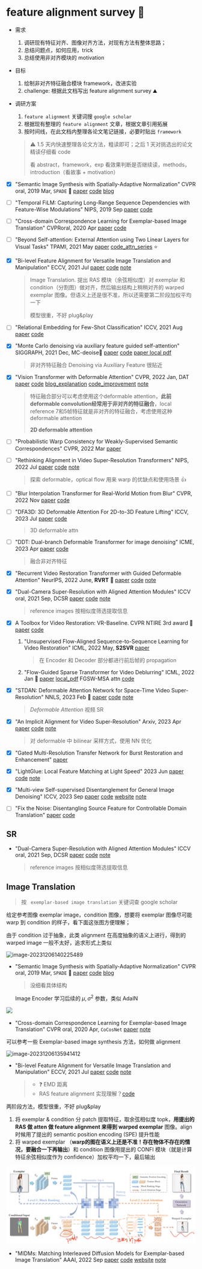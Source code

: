 # feature alignment survey :bow_and_arrow:

- 需求

  1. 调研现有特征对齐、图像对齐方法，对现有方法有整体思路；
  2. 总结问题点，如何应用，trick
  3. 总结使用非对齐模块的 motivation

- 目标

  1. 绘制非对齐特征融合模块 framework，改进实验
  2. challenge: 根据此文档写出 feature alignment survey :mountain:

- 调研方案

  1. `feature alignment` 关键词搜 `google scholar`
  2. 根据现有整理的 `feature alignment` 文章，根据文章引用拓展
  3. 按时间线，在此文档内整理各论文笔记链接，必要时贴出 `framework`

  > :warning: 1.5 天内快速整理各论文方法，粗读即可；之后 1 天对挑选出的论文精读仔细看 code
  >
  > 看 abstract，framework，exp 看效果判断是否继续读，methods，introduction（看故事 + motivation）



- [x] "Semantic Image Synthesis with Spatially-Adaptive Normalization" CVPR oral, 2019 Mar, `SPADE` :statue_of_liberty:
  [paper](https://arxiv.org/abs/1903.07291) [code](https://github.com/NVlabs/SPADE) [blog](https://zhuanlan.zhihu.com/p/373068906)

- [ ] "Temporal FiLM: Capturing Long-Range Sequence Dependencies with Feature-Wise Modulations" NIPS, 2019 Sep
  [paper](https://arxiv.org/abs/1909.06628) [code](https://github.com/kuleshov/audio-super-res)

- [ ] "Cross-domain Correspondence Learning for Exemplar-based Image Translation" CVPRoral, 2020 Apr
  [paper](http://arxiv.org/abs/2004.05571v1) [code]() 

- [ ] "Beyond Self-attention: External Attention using Two Linear Layers for Visual Tasks" TPAMI, 2021 May
  [paper](https://arxiv.org/abs/2105.02358) [code_attn_series](https://github.com/xmu-xiaoma666/External-Attention-pytorch) :star:

- [x] "Bi-level Feature Alignment for Versatile Image Translation and Manipulation" ECCV, 2021 Jul
  [paper](https://arxiv.org/abs/2107.03021) [code](https://github.com/fnzhan/RABIT)
  [note](./2021_07_ECCV_Bi-level-Feature-Alignment-for-Versatile-Image-Translation-and-Manipulation_Note.md)

  > Image Translation. 提出 RAS 模块（余弦相似度）对 exemplar 和 condition（分割图）做对齐，然后输出结构上稍稍对齐的 warped exemplar 图像。但语义上还是很不准，所以还需要第二阶段加权平均一下
  >
  > 模型很重，不好 plug&play

- [ ] "Relational Embedding for Few-Shot Classification" ICCV, 2021 Aug
  [paper](https://arxiv.org/abs/2108.09666) [code](https://github.com/dahyun-kang/renet)

- [x] "Monte Carlo denoising via auxiliary feature guided self-attention" SIGGRAPH, 2021 Dec, MC-deoise:baby_chick:
  [paper](https://dl.acm.org/doi/abs/10.1145/3478513.3480565) [code](https://github.com/Aatr0x13/MC-Denoising-via-Auxiliary-Feature-Guided-Self-Attention/tree/main)
  [paper local pdf](./2021_SIGGRAPH_Monte-Carlo-Denoising-via-Auxiliary-Feature-Guided-Self-Attention.pdf)

  > 非对齐特征融合  Denoising via Auxiliary Feature 很贴近

- [x] "Vision Transformer with Deformable Attention" CVPR, 2022 Jan, DAT
  [paper](https://arxiv.org/abs/2201.00520) [code](https://github.com/LeapLabTHU/DAT) [blog_explanation](https://zhuanlan.zhihu.com/p/497432647) [code_improvement](https://github.com/lucidrains/deformable-attention/blob/main/deformable_attention/deformable_attention_2d.py)
  [note](./2022_01_CVPR_Vision-Transformer-with-Deformable-Attention_Note.md)

  > 特征融合部分可以考虑使用这个deformable attention，**此前deformable convolution经常用于非对齐的特征融合**，local reference 7和5帧特征就是非对齐的特征融合，考虑使用这种 deformable attention
  >
  > **2D deformable attention**

- [ ] "Probabilistic Warp Consistency for Weakly-Supervised Semantic Correspondences" CVPR, 2022 Mar
  [paper](https://browse.arxiv.org/abs/2203.04279)

- [ ] "Rethinking Alignment in Video Super-Resolution Transformers" NIPS, 2022 Jul
  [paper](https://arxiv.org/abs/2207.08494) [code](https://github.com/XPixelGroup/RethinkVSRAlignment)
  [note](./2022_07_NIPS_Rethinking-Alignment-in-Video-Super-Resolution-Transformers_Note.md)

  > 探索 deformable，optical flow 用来 warp 的优缺点和使用场景 :+1:

- [ ] "Blur Interpolation Transformer for Real-World Motion from Blur" CVPR, 2022 Nov
  [paper](https://arxiv.org/abs/2211.11423) [code](https://github.com/zzh-tech/BiT)

- [ ] "DFA3D: 3D Deformable Attention For 2D-to-3D Feature Lifting" ICCV, 2023 Jul
  [paper](https://arxiv.org/abs/2307.12972) [code](https://github.com/IDEA-Research/3D-deformable-attention)

  > 3D deformable attn

- [ ] "DDT: Dual-branch Deformable Transformer for image denoising" ICME, 2023 Apr
  [paper](https://arxiv.org/abs/2304.06346) [code](https://github.com/Merenguelkl/DDT)

  > 融合非对齐特征

- [x] "Recurrent Video Restoration Transformer with Guided Deformable Attention" NeurlPS, 2022 June, **RVRT** :statue_of_liberty:
  [paper](https://arxiv.org/abs/2206.02146) [code](https://github.com/JingyunLiang/RVRT?utm_source=catalyzex.com)
  [note](./2022_06_NeurIPS_RVRT_Recurrent-Video-Restoration-Transformer-with-Guided-Deformable-Attention_Note.md)

- [x] "Dual-Camera Super-Resolution with Aligned Attention Modules" ICCV oral, 2021 Sep, DCSR
  [paper](https://arxiv.org/abs/2109.01349) [code](https://github.com/Tengfei-Wang/DCSR)
  [note](./2021_09_ICCV_oral_Dual-Camera-Super-Resolution-with-Aligned-Attention-Modules_Note.md)

  > reference images 按相似度筛选提取信息

- [x] A Toolbox for Video Restoration: VR-Baseline. CVPR NTIRE 3rd award :baby:
  [paper](https://arxiv.org/abs/2201.01893) [code](https://github.com/linjing7/VR-Baseline)

  1. "Unsupervised Flow-Aligned Sequence-to-Sequence Learning for Video Restoration" ICML, 2022 May, **S2SVR**
     [paper](https://arxiv.org/abs/2205.10195)

     > 在 Encoder 和 Decoder 部分都进行前后帧的 propagation

  2. "Flow-Guided Sparse Transformer for Video Deblurring" ICML, 2022 Jan :statue_of_liberty:
     [paper](https://arxiv.org/abs/2201.01893) [local_pdf](./2022_01_ICML_Flow-Guided-Sparse-Transformer-for-Video-Deblurring.pdf)
     FGSW-MSA attn [code](https://github.com/linjing7/VR-Baseline/blob/99611fb878962b1924ab1b15af170a3c3824e447/mmedit/models/backbones/sr_backbones/FGST_util.py#L75)

- [x] "STDAN: Deformable Attention Network for Space-Time Video Super-Resolution" NNLS, 2023 Feb :statue_of_liberty:
  [paper](https://ieeexplore.ieee.org/document/10045744) [code](https://github.com/littlewhitesea/STDAN)
  [note](./2023_02_NNLS_STDAN--Deformable-Attention-Network-for-Space-Time-Video-Super-Resolution_Note.md)

  > *Deformable Attention* 视频 SR

- [x] "An Implicit Alignment for Video Super-Resolution" Arxiv, 2023 Apr
  [paper](https://arxiv.org/abs/2305.00163) [code](https://github.com/kai422/IART)
  [note](./2023_04_Arxiv_An-Implicit-Alignment-for-Video-Super-Resolution_Note.md)

  > 对 deformable 中 bilinear 采样方式，使用 NN 优化

- [x] "Gated Multi-Resolution Transfer Network for Burst Restoration and Enhancement"
  [paper](https://arxiv.org/pdf/2304.06703.pdf)
  
- [x] "LightGlue: Local Feature Matching at Light Speed" 2023 Jun
  [paper](https://arxiv.org/abs/2306.13643) [code](https://github.com/cvg/LightGlue)
  [note](./2023_06_ICCV_LightGlue--Local-Feature-Matching-at-Light-Speed_Note.md)

- [x] "Multi-view Self-supervised Disentanglement for General Image Denoising" ICCV, 2023 Sep
  [paper](http://arxiv.org/abs/2309.05049v1) [code](https://github.com/chqwer2/Multi-view-Self-supervised-Disentanglement-Denoising) [website](https://chqwer2.github.io/MeD/)
  [note](./2023_09_ICCV_Multi-view-Self-supervised-Disentanglement-for-General-Image-Denoising_Note.md)

- [ ] "Fix the Noise: Disentangling Source Feature for Controllable Domain Translation"
  [paper]() [code](https://github.com/LeeDongYeun/FixNoise)



## SR

- "Dual-Camera Super-Resolution with Aligned Attention Modules" ICCV oral, 2021 Sep, DCSR
  [paper](https://arxiv.org/abs/2109.01349) [code](https://github.com/Tengfei-Wang/DCSR)
  [note](./2021_09_ICCV_oral_Dual-Camera-Super-Resolution-with-Aligned-Attention-Modules_Note.md)

  > reference images 按相似度筛选提取信息





## Image Translation

> 按 ` exemplar-based image translation` 关键词查 google scholar

给定参考图像 exemplar image，condition 图像，想要将 exemplar 图像尽可能 warp 到 condition 的样子，看下面这张图方便理解；

由于 condition 过于抽象，此类 alignment 在高度抽象的语义上进行，得到的 warped image 一般不太好，追求形式上类似

![image-20231206140225489](docs/feature_alignment_note/image-translation-task_example.png)



- "Semantic Image Synthesis with Spatially-Adaptive Normalization" CVPR oral, 2019 Mar, `SPADE` :statue_of_liberty:
  [paper](https://arxiv.org/abs/1903.07291) [code](https://github.com/NVlabs/SPADE) [blog](https://zhuanlan.zhihu.com/p/373068906)

  > 没细看具体结构

  Image Encoder 学习后续的 $\mu, \sigma^2$ 参数，类似 AdaIN

![](https://pic1.zhimg.com/80/v2-d0b096d36d4381b9340ac4c77df446e8_720w.webp)



- "Cross-domain Correspondence Learning for Exemplar-based Image Translation" CVPR oral, 2020 Apr, `CoCosNet`
  [paper](https://arxiv.org/abs/2004.05571)
  [note](./2020_04_CVPRoral_Cross-domain-Correspondence-Learning-for-Exemplar-based-Image-Translation_Note.md)

可以参考一些 Exemplar-based image synthesis 方法，如何做 alignment

![image-20231206135941412](docs/feature_alignment_note/CoCosNet_framework.png)



- "Bi-level Feature Alignment for Versatile Image Translation and Manipulation" ECCV, 2021 Jul
  [paper](https://arxiv.org/abs/2107.03021) [code](https://github.com/fnzhan/RABIT)
  [note](./2021_07_ECCV_Bi-level-Feature-Alignment-for-Versatile-Image-Translation-and-Manipulation_Note.md)

  > - :question: EMD 距离
  > - RAS feature alignment 实现理解？[code](https://github.com/fnzhan/RABIT/blob/658c6af2cbea1d6dbff87e769f7875250a47840b/models/networks/correspondence.py#L310)

两阶段方法，模型很重，不好 plug&play

1. 将 exemplar & condition 分 patch 提取特征，取余弦相似度 topk，**用提出的 RAS 做 atten 做 feature alignment 来得到 warped exemplar** 图像。align 时候用了提出的 semantic position encoding (SPE) 提升性能
2. 将 warped exemplar （**warp的图在语义上还是不准！存在物体不存在的情况，要融合一下再输出**）和 condition 图像用提出的 CONFI 模块（就是计算特征余弦相似度作为 confidence）加权平均一下，最后输出

![image-20231206105048678](docs/2021_07_ECCV_Bi-level-Feature-Alignment-for-Versatile-Image-Translation-and-Manipulation_Note/framework.png)



- "MIDMs: Matching Interleaved Diffusion Models for Exemplar-based Image Translation" AAAI, 2022 Sep
  [paper](http://arxiv.org/abs/2209.11047v3) [code](https://github.com/KU-CVLAB/MIDMs/) [website](https://ku-cvlab.github.io/MIDMs/)
  [note](./2022_09_AAAI_MIDMs--Matching-Interleaved-Diffusion-Models-for-Exemplar-based-Image-Translation_Note.md)